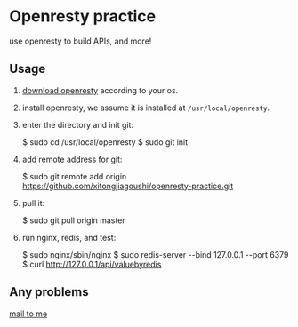 # Openresty practice

use openresty to build APIs, and more!

## Usage

1. [download openresty](https://openresty.org/en/download.html) according to your os.

2. install openresty, we assume it is installed at `/usr/local/openresty`.

3. enter the directory and init git:

    $ sudo cd /usr/local/openresty
    $ sudo git init

4. add remote address for git:

    $ sudo git remote add origin https://github.com/xitongjiagoushi/openresty-practice.git
    
5. pull it:

    $ sudo git pull origin master

6. run nginx, redis, and test:

    $ sudo nginx/sbin/nginx
    $ sudo redis-server --bind 127.0.0.1 --port 6379
    $ curl http://127.0.0.1/api/valuebyredis


## Any problems

[mail to me](mailto:root@brctl.com)
